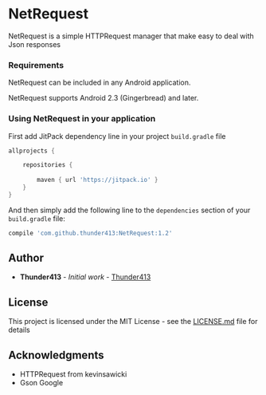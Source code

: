 # NetRequest

NetRequest is a simple HTTPRequest manager that make easy to deal with Json responses
 
### Requirements

NetRequest can be included in any Android application.

NetRequest supports Android 2.3 (Gingerbread) and later.

### Using NetRequest in your application

First add JitPack dependency line in your project `build.gradle` file

```groovy
allprojects {

    repositories {
     
        maven { url 'https://jitpack.io' }
    }
}
```

And then simply add the following line to the `dependencies` section of your `build.gradle` file:

```groovy
compile 'com.github.thunder413:NetRequest:1.2'
```

## Author

* **Thunder413** - *Initial work* - [Thunder413](https://github.com/thunder413)



## License

This project is licensed under the MIT License - see the [LICENSE.md](LICENSE.md) file for details

## Acknowledgments

* HTTPRequest from kevinsawicki
* Gson Google



